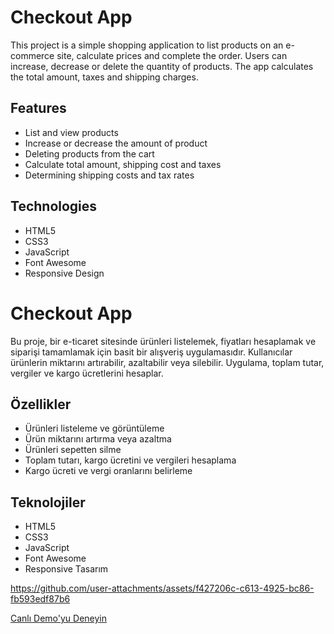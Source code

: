 # Checkout App

This project is a simple shopping application to list products on an e-commerce site, calculate prices and complete the order. Users can increase, decrease or delete the quantity of products. The app calculates the total amount, taxes and shipping charges.

## Features

- List and view products
- Increase or decrease the amount of product
- Deleting products from the cart
- Calculate total amount, shipping cost and taxes
- Determining shipping costs and tax rates

## Technologies

- HTML5
- CSS3
- JavaScript
- Font Awesome
- Responsive Design

# Checkout App

Bu proje, bir e-ticaret sitesinde ürünleri listelemek, fiyatları hesaplamak ve siparişi tamamlamak için basit bir alışveriş uygulamasıdır. Kullanıcılar ürünlerin miktarını artırabilir, azaltabilir veya silebilir. Uygulama, toplam tutar, vergiler ve kargo ücretlerini hesaplar.

## Özellikler

- Ürünleri listeleme ve görüntüleme
- Ürün miktarını artırma veya azaltma
- Ürünleri sepetten silme
- Toplam tutarı, kargo ücretini ve vergileri hesaplama
- Kargo ücreti ve vergi oranlarını belirleme

## Teknolojiler

- HTML5
- CSS3
- JavaScript
- Font Awesome
- Responsive Tasarım

https://github.com/user-attachments/assets/f427206c-c613-4925-bc86-fb593edf87b6

[Canlı Demo'yu Deneyin](https://fatihycan.github.io/Checkout-App/)
